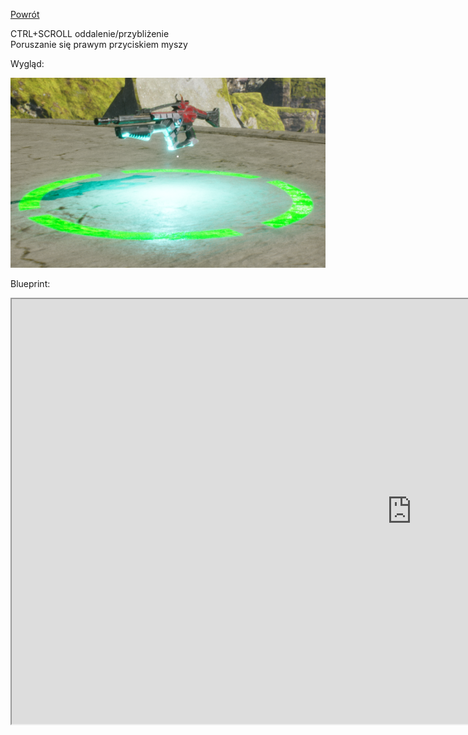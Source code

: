 [Powrót](README.md)  

CTRL+SCROLL oddalenie/przybliżenie  
Poruszanie się prawym przyciskiem myszy  


Wygląd:  

<img src="https://raw.githubusercontent.com/grzedzicki/ShooterUE4/main/PowerUp/refill.png">  

Blueprint:  

<iframe width=1280 height=680 src="https://blueprintue.com/render/9uelo7hr/" scrolling="no" allowfullscreen></iframe>
